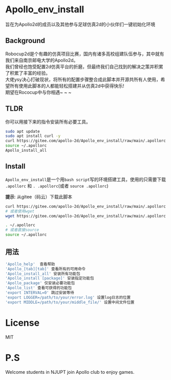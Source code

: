 # Apollo_env_install

旨在为Apollo2d的成员以及其他参与足球仿真2d的小伙伴们一键初始化环境      

## Background
Robocup2d是个有趣的仿真项目比赛，国内有诸多高校组建队伍参与，其中就有我们来自南京邮电大学的Apollo2d。    
我们曾经也饱受配置2d仿真平台的折磨，但最终我们自己找到的解决之策并积累了积累了丰富的经验。    
大佬ysy决心打破现状，将所有的配置步骤整合成此脚本并开源共所有人使用，希望所有使用此脚本的人都能轻松搭建并从仿真2d中获得快乐!   
期望在Rococup中与你相遇~ ~ ~



## TLDR

你可以用接下来的指令安装所有必要工具。

```bash
sudo apt update
sudo apt install curl -y
curl https://gitee.com/apollo-2d/Apollo_env_install/raw/main/.apollorc > ~/.apollorc
source ~/.apollorc
Apollo_install_all
```

## Install


`Apollo_env_install`是一个用`bash script`写的环境搭建工具，使用的只需要下载 `.apollorc` 和 `. .apollorc`(或者 `source .apollorc`)

**提示**: 从gitee（码云）下载此脚本         

```bash
curl https://gitee.com/apollo-2d/Apollo_env_install/raw/main/.apollorc > ~/.apollorc
# 或者使用wget
wget https://gitee.com/apollo-2d/Apollo_env_install/raw/main/.apollorc -O ~/.apollrc

. ~/.apollorc
# 或者直接source
source ~/.apollorc
```


## 用法

```bash
'Apollo_help'  查看帮助
'Apollo_[tab][tab]' 查看所有的可用命令
'Apollo_install_all' 安装所有功能包
'Apollo_install [package]' 安装指定功能包
'Apollo_package' 仅安装必要功能包
'Apollo_list' 查看可获得的功能包
'export INTERVAL=0' 跳过安装等待
'export LOGGER=/path/to/your/error.log' 设置log日志的位置
'export MIDDLE=/path/to/your/middle_file/' 设置中间文件位置
```

# License

MIT

# P.S

Welcome students in NJUPT join Apollo club to enjoy games.